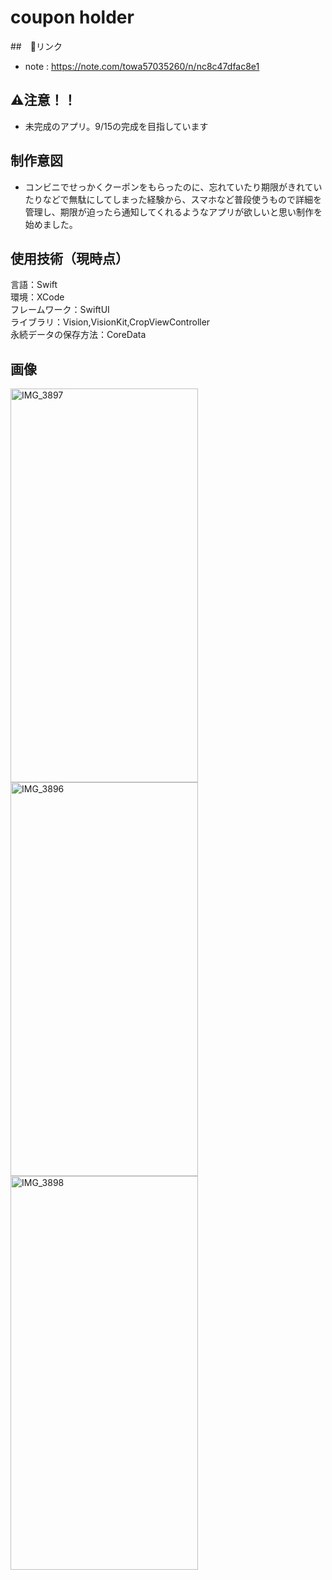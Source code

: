# coupon holder
##　🔗リンク
- note : https://note.com/towa57035260/n/nc8c47dfac8e1
## ⚠️注意！！
- 未完成のアプリ。9/15の完成を目指しています
## 制作意図
- コンビニでせっかくクーポンをもらったのに、忘れていたり期限がきれていたりなどで無駄にしてしまった経験から、スマホなど普段使うもので詳細を管理し、期限が迫ったら通知してくれるようなアプリが欲しいと思い制作を始めました。
## 使用技術（現時点）
言語：Swift  
環境：XCode  
フレームワーク：SwiftUI  
ライブラリ：Vision,VisionKit,CropViewController  
永続データの保存方法：CoreData  
## 画像
<img width="300" height="630" alt="IMG_3897" src="https://github.com/user-attachments/assets/702b149b-6da8-46ab-b357-3dc79e5f07ae" /> <img width="300" height="630" alt="IMG_3896" src="https://github.com/user-attachments/assets/77f5d8b8-4834-4caa-b1d4-f66e841215cf" /> <img width="300" height="630" alt="IMG_3898" src="https://github.com/user-attachments/assets/34e17102-7b55-40f9-8f40-06c72002656f" />
